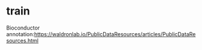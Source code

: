 # train
Bioconductor annotation:https://waldronlab.io/PublicDataResources/articles/PublicDataResources.html
